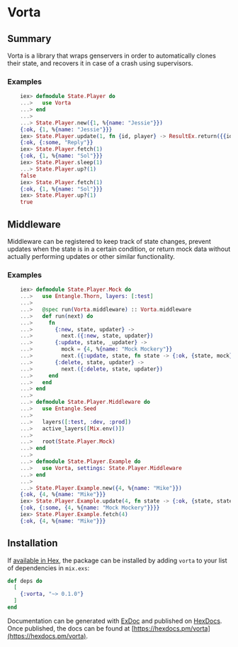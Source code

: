 # Vorta

## Summary

Vorta is a library that wraps genservers in order to automatically clones their state,
and recovers it in case of a crash using supervisors.

### Examples

```elixir
    iex> defmodule State.Player do
    ...>   use Vorta
    ...> end
    ...>
    ...> State.Player.new({1, %{name: "Jessie"}})
    {:ok, {1, %{name: "Jessie"}}}
    iex> State.Player.update(1, fn {id, player} -> ResultEx.return({{id, %{player | name: "Sol"}}, "Reply"}) end)
    {:ok, {:some, "Reply"}}
    iex> State.Player.fetch(1)
    {:ok, {1, %{name: "Sol"}}}
    iex> State.Player.sleep(1)
    ...> State.Player.up?(1)
    false
    iex> State.Player.fetch(1)
    {:ok, {1, %{name: "Sol"}}}
    iex> State.Player.up?(1)
    true
```

## Middleware

Middleware can be registered to keep track of state changes, prevent updates when the state is in a certain condition, or return mock data without actually performing updates or other similar functionality.

### Examples

```elixir
    iex> defmodule State.Player.Mock do
    ...>   use Entangle.Thorn, layers: [:test]
    ...> 
    ...>   @spec run(Vorta.middleware) :: Vorta.middleware
    ...>   def run(next) do
    ...>     fn
    ...>       {:new, state, updater} ->
    ...>         next.({:new, state, updater})
    ...>       {:update, state, _updater} ->
    ...>         mock = {4, %{name: "Mock Mockery"}}
    ...>         next.({:update, state, fn state -> {:ok, {state, mock}} end})
    ...>       {:delete, state, updater} ->
    ...>         next.({:delete, state, updater})
    ...>     end
    ...>   end
    ...> end
    ...> 
    ...> defmodule State.Player.Middleware do
    ...>   use Entangle.Seed
    ...> 
    ...>   layers([:test, :dev, :prod])
    ...>   active_layers([Mix.env()])
    ...> 
    ...>   root(State.Player.Mock)
    ...> end
    ...> 
    ...> defmodule State.Player.Example do
    ...>   use Vorta, settings: State.Player.Middleware
    ...> end
    ...> 
    ...> State.Player.Example.new({4, %{name: "Mike"}})
    {:ok, {4, %{name: "Mike"}}}
    iex> State.Player.Example.update(4, fn state -> {:ok, {state, state}}  end)
    {:ok, {:some, {4, %{name: "Mock Mockery"}}}}
    iex> State.Player.Example.fetch(4)
    {:ok, {4, %{name: "Mike"}}}
```

## Installation

If [available in Hex](https://hex.pm/docs/publish), the package can be installed
by adding `vorta` to your list of dependencies in `mix.exs`:

```elixir
def deps do
  [
    {:vorta, "~> 0.1.0"}
  ]
end
```

Documentation can be generated with [ExDoc](https://github.com/elixir-lang/ex_doc)
and published on [HexDocs](https://hexdocs.pm). Once published, the docs can
be found at [https://hexdocs.pm/vorta](https://hexdocs.pm/vorta).

